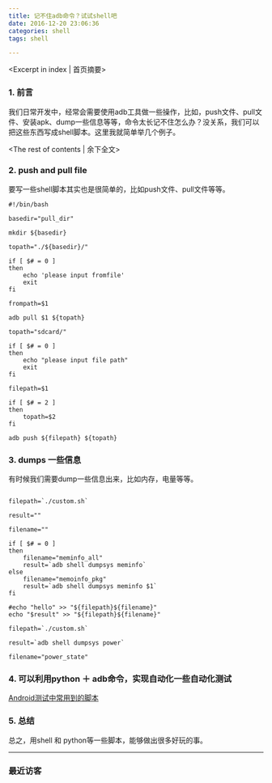 ```yaml
---
title: 记不住adb命令？试试shell吧
date: 2016-12-20 23:06:36
categories: shell
tags: shell

---
```

<Excerpt in index | 首页摘要>
### 1. 前言

我们日常开发中，经常会需要使用adb工具做一些操作，比如，push文件、pull文件、安装apk、dump一些信息等等，命令太长记不住怎么办？没关系，我们可以把这些东西写成shell脚本。这里我就简单举几个例子。

<!-- more -->
<The rest of contents | 余下全文>

### 2. push and pull file

要写一些shell脚本其实也是很简单的，比如push文件、pull文件等等。

```shell
#!/bin/bash

basedir="pull_dir"

mkdir ${basedir}

topath="./${basedir}/"

if [ $# = 0 ]
then
	echo 'please input fromfile'
	exit
fi

frompath=$1

adb pull $1 ${topath}

```

```shell
topath="sdcard/"

if [ $# = 0 ]
then
	echo "please input file path"
	exit
fi

filepath=$1

if [ $# = 2 ]
then
	topath=$2
fi

adb push ${filepath} ${topath}

```

### 3. dumps 一些信息

有时候我们需要dump一些信息出来，比如内存，电量等等。

```shell

filepath=`./custom.sh`

result=""

filename=""

if [ $# = 0 ]
then
	filename="meminfo_all"
	result=`adb shell dumpsys meminfo`
else
	filename="memoinfo_pkg"
	result=`adb shell dumpsys meminfo $1`
fi

#echo "hello" >> "${filepath}${filename}"
echo "$result" >> "${filepath}${filename}"
```

```shell
filepath=`./custom.sh`

result=`adb shell dumpsys power`

filename="power_state"

```

### 4. 可以利用python ＋ adb命令，实现自动化一些自动化测试

[Android测试中常用到的脚本](https://github.com/gb112211/AndroidTestScripts)

### 5. 总结

总之，用shell 和 python等一些脚本，能够做出很多好玩的事。


---### 最近访客<ul class="ds-recent-visitors" data-num-items="46" data-avatar-size="40"></ul>




